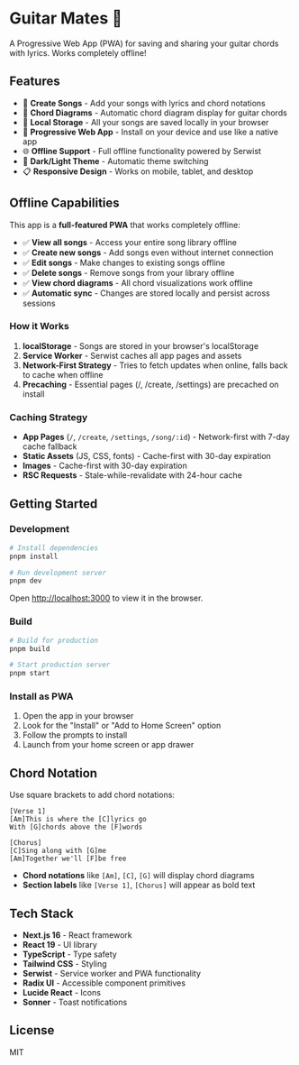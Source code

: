 # Guitar Mates 🎸

A Progressive Web App (PWA) for saving and sharing your guitar chords with lyrics. Works completely offline!

## Features

- 🎵 **Create Songs** - Add your songs with lyrics and chord notations
- 🎸 **Chord Diagrams** - Automatic chord diagram display for guitar chords
- 💾 **Local Storage** - All your songs are saved locally in your browser
- 📱 **Progressive Web App** - Install on your device and use like a native app
- 🌐 **Offline Support** - Full offline functionality powered by Serwist
- 🎨 **Dark/Light Theme** - Automatic theme switching
- 📋 **Responsive Design** - Works on mobile, tablet, and desktop

## Offline Capabilities

This app is a **full-featured PWA** that works completely offline:

- ✅ **View all songs** - Access your entire song library offline
- ✅ **Create new songs** - Add songs even without internet connection
- ✅ **Edit songs** - Make changes to existing songs offline
- ✅ **Delete songs** - Remove songs from your library offline
- ✅ **View chord diagrams** - All chord visualizations work offline
- ✅ **Automatic sync** - Changes are stored locally and persist across sessions

### How it Works

1. **localStorage** - Songs are stored in your browser's localStorage
2. **Service Worker** - Serwist caches all app pages and assets
3. **Network-First Strategy** - Tries to fetch updates when online, falls back to cache when offline
4. **Precaching** - Essential pages (/, /create, /settings) are precached on install

### Caching Strategy

- **App Pages** (`/`, `/create`, `/settings`, `/song/:id`) - Network-first with 7-day cache fallback
- **Static Assets** (JS, CSS, fonts) - Cache-first with 30-day expiration
- **Images** - Cache-first with 30-day expiration
- **RSC Requests** - Stale-while-revalidate with 24-hour cache

## Getting Started

### Development

```bash
# Install dependencies
pnpm install

# Run development server
pnpm dev
```

Open [http://localhost:3000](http://localhost:3000) to view it in the browser.

### Build

```bash
# Build for production
pnpm build

# Start production server
pnpm start
```

### Install as PWA

1. Open the app in your browser
2. Look for the "Install" or "Add to Home Screen" option
3. Follow the prompts to install
4. Launch from your home screen or app drawer

## Chord Notation

Use square brackets to add chord notations:

```
[Verse 1]
[Am]This is where the [C]lyrics go
With [G]chords above the [F]words

[Chorus]
[C]Sing along with [G]me
[Am]Together we'll [F]be free
```

- **Chord notations** like `[Am]`, `[C]`, `[G]` will display chord diagrams
- **Section labels** like `[Verse 1]`, `[Chorus]` will appear as bold text

## Tech Stack

- **Next.js 16** - React framework
- **React 19** - UI library
- **TypeScript** - Type safety
- **Tailwind CSS** - Styling
- **Serwist** - Service worker and PWA functionality
- **Radix UI** - Accessible component primitives
- **Lucide React** - Icons
- **Sonner** - Toast notifications

## License

MIT
